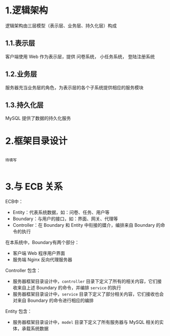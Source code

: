 # 1.逻辑架构

逻辑架构由三层模型（表示层、业务层、持久化层）构成

## 1.1.表示层

客户端使用 Web 作为表示层，提供 问卷系统， 小任务系统， 登陆注册系统

## 1.2.业务层

服务器充当业务层的角色，为表示层的各个子系统提供相应的服务模块



## 1.3.持久化层

MySQL 提供了数据的持久化服务



# 2.框架目录设计



```

待填写


```

# 3.与 ECB 关系

ECB中：

- Entity：代表系统数据，如：问卷、任务、用户等
- Boundary：与用户的接口，如：界面、网关、代理等
- Controller：在 Boundary 和 Entity 中衔接的媒介，编排来自 Boundary 的命令的执行

在本系统中，Boundary有两个部分：

- 客户端 Web 程序用户界面
- 服务端 Nginx 反向代理服务器

Controller 包含：

- 服务器框架目录设计中，`controller` 目录下定义了所有的相关内容，它们接收来自上述 Boundary 的命令，并编排 `service` 的执行
- 服务器框架目录设计中，`service` 目录下定义了部分相关内容，它们接收也会对来自 Boundary 的命令进行相应的编排

Entity 包含：

- 服务器框架目录设计中，`model` 目录下定义了所有服务器与 MySQL 相关的实体，承载系统数据